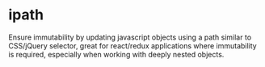# ipath

Ensure immutability by updating javascript objects using a path similar to CSS/jQuery selector, great for react/redux applications where immutability is required, especially when working with deeply nested objects.
